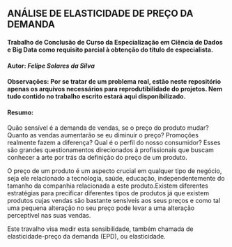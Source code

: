 ## ANÁLISE DE ELASTICIDADE DE PREÇO DA DEMANDA

#### Trabalho de Conclusão de Curso da Especialização em Ciência de Dados e Big Data como requisito parcial à obtenção do título de especialista.

#### Autor: *Felipe Solares da Silva*

#### Observações: Por se tratar de um problema real, estão neste repositório apenas os arquivos necessários para reprodutibilidade do projetos. Nem tudo contido no trabalho escrito estará aqui disponibilizado.

#### Resumo:

Quão sensível é a demanda de vendas, se o preço do produto mudar? Quanto as vendas aumentarão se eu diminuir o preço? Promoções realmente fazem a diferença? Qual é o perfil do nosso consumidor? Esses são grandes questionamentos direcionados à profissionais que buscam conhecer a arte por trás da definição do preço de um produto.

O preço de um produto é um aspecto crucial em qualquer tipo de negócio, seja ele relacionado a tecnologia, saúde, educação, independentemente do tamanho da companhia relacionada a este produto.Existem diferentes estratégias para precificar diferentes tipos de produtos já que existem produtos cujas vendas são bastante sensíveis aos seus preços e como tal uma pequena alteração no seu preço pode levar a uma alteração perceptível nas suas vendas.

Este travalho visa medir esta sensibilidade, também chamada de elasticidade-preço da demanda (EPD), ou elasticidade.
